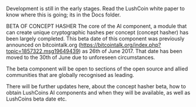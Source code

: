 Development is still in the early stages.
Read the LushCoin white paper to know where this is going; its in the Docs folder.

BETA OF CONCEPT HASHER
The core of the AI component, a module that can create unique cryptographic hashes per concept (concept hasher) has been largely completed.
This beta date of this component was previously announced on bitcointalk.org (https://bitcointalk.org/index.php?topic=1857322.msg19649439) as 26th of June 2017. That date has been moved to the 30th of June due to unforeseen circumstances.

The beta component will be open to sections of the open source and allied communities that are globally recognised as leading.

There will be further updates here, about the concept hasher beta, how to obtain LushCoins AI components and when they will be available, as well as LushCoins beta date etc.